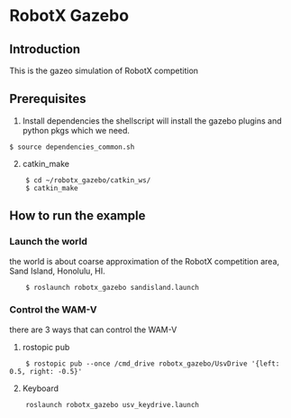 # RobotX Gazebo
## Introduction
This is the gazeo simulation of RobotX competition

## Prerequisites
1. Install dependencies 
the shellscript will install the gazebo plugins and python pkgs which we need.
```
$ source dependencies_common.sh
```
2. catkin_make
```
	$ cd ~/robotx_gazebo/catkin_ws/
	$ catkin_make
```

## How to run the example
### Launch the world 
the world is about coarse approximation of the RobotX competition area, Sand Island, Honolulu, HI.
```
	$ roslaunch robotx_gazebo sandisland.launch 
```
### Control the WAM-V 
there are 3 ways that can control the WAM-V
1. rostopic pub
```
	$ rostopic pub --once /cmd_drive robotx_gazebo/UsvDrive '{left: 0.5, right: -0.5}'
```
2. Keyboard
```
	roslaunch robotx_gazebo usv_keydrive.launch
```

